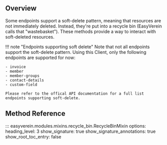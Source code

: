 ## Overview

Some endpoints support a soft-delete pattern, meaning that resources are not immediately deleted. Instead,
they're put into a recycle bin (EasyVerein calls that "wastebasket"). These methods provide a way to interact
with soft-deleted resources.

!!! note "Endpoints supporting soft delete"
    Note that not all endpoints support the soft-delete pattern. Using this Client, only the following
    endpoints are supported for now:

    - invoice
    - member
    - member-groups
    - contact-details
    - custom-field
    
    Please refer to the offical API documentation for a full list endpoints supporting soft-delete.

## Method Reference

::: easyverein.modules.mixins.recycle_bin.RecycleBinMixin
    options:
        heading_level: 3
        show_signature: true
        show_signature_annotations: true
        show_root_toc_entry: false
